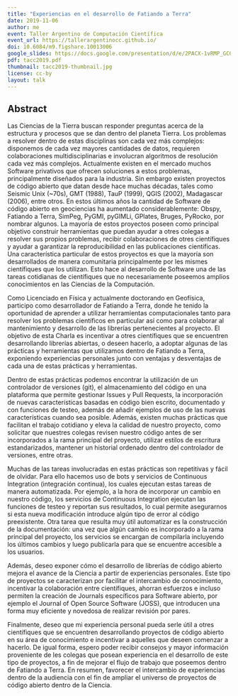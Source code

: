```yaml
---
title: "Experiencias en el desarrollo de Fatiando a Terra"
date: 2019-11-06
author: me
event: Taller Argentino de Computación Científica
event_url: https://tallerargentinocc.github.io/
doi: 10.6084/m9.figshare.10013006
google_slides: https://docs.google.com/presentation/d/e/2PACX-1vRMP_GC0idRE-Wezk66NMbFkKYQ_ZcID893K-2JSj_-Bq5Eh_x3fHNyaCNALoPsDkFNj_dba0klUytE/embed?start=false&loop=false&delayms=3000
pdf: tacc2019.pdf
thumbnail: tacc2019-thumbnail.jpg
license: cc-by
layout: talk
---
```


## Abstract

Las Ciencias de la Tierra buscan responder preguntas acerca de la estructura y procesos
que se dan dentro del planeta Tierra. Los problemas a resolver dentro de estas
disciplinas son cada vez más complejos: disponemos de cada vez mayores cantidades de
datos, requieren colaboraciones multidisciplinarias e involucran algoritmos de
resolución cada vez más complejos. Actualmente existen en el mercado muchos Software
privativos que ofrecen soluciones a estos problemas, principalmente diseñados para la
industria. Sin embargo existen proyectos de código abierto que datan desde hace muchas
décadas, tales como Seismic Unix (~70s), GMT (1988), TauP (1999), QGIS (2002),
Madagascar (2006), entre otros. En estos últimos años la cantidad de Software de código
abierto en geociencias ha aumentado considerablemente: Obspy, Fatiando a Terra, SimPeg,
PyGMI, pyGIMLi, GPlates, Bruges, PyRocko, por nombrar algunos. La mayoría de estos
proyectos poseen como principal objetivo construir herramientas que puedan ayudar
a otres colegas a resolver sus propios problemas, recibir colaboraciones de otres
científiques y ayudar a garantizar la reproducibilidad en las publicaciones científicas.
Una característica particular de estos proyectos es que la mayoría son desarrollados de
manera comunitaria principalmente por les mismes científiques que los utilizan. Esto
hace al desarrollo de Software una de las tareas cotidianas de científiques que no
necesariamente poseemos amplios conocimientos en las Ciencias de la Computación.

Como Licenciado en Física y actualmente doctorando en Geofísica, participo como
desarrollador de Fatiando a Terra, donde he tenido la oportunidad de aprender a utilizar
herramientas computacionales tanto para resolver los problemas científicos en particular
así como para colaborar al mantenimiento y desarrollo de las librerías pertenecientes al
proyecto. El objetivo de esta Charla es incentivar a otres científiques que se
encuentren desarrollando librerías abiertas, o deseen hacerlo, a adoptar algunas de las
prácticas y herramientas que utilizamos dentro de Fatiando a Terra, exponiendo
experiencias personales junto con ventajas y desventajas de cada una de estas prácticas
y herramientas.

Dentro de estas prácticas podemos encontrar la utilización de un controlador de
versiones (git), el almacenamiento del código en una plataforma que permite gestionar
Issues y Pull Requests, la incorporación de nuevas características basadas en código
bien escrito, documentado y con funciones de testeo, además de añadir ejemplos de uso de
las nuevas características cuando sea posible. Además, existen muchas prácticas que
facilitan el trabajo cotidiano y eleva la calidad de nuestro proyecto, como solicitar
que nuestres colegas revisen nuestro código antes de ser incorporados a la rama
principal del proyecto, utilizar estilos de escritura estandarizados, mantener un
historial ordenado dentro del controlador de versiones, entre otras.

Muchas de las tareas involucradas en estas prácticas son repetitivas y fácil de olvidar.
Para ello hacemos uso de bots y servicios de Continuous Integration (integración
continua), los cuales ejecutan estas tareas de manera automatizada. Por ejemplo, a la
hora de incorporar un cambio en nuestro código, los servicios de Continuous Integration
ejecutan las funciones de testeo y reportan sus resultados, lo cual permite asegurarnos
si esta nueva modificación introduce algún tipo de error al código preexistente. Otra
tarea que resulta muy útil automatizar es la construcción de la documentación: una vez
que algún cambio es incorporado a la rama principal del proyecto, los servicios se
encargan de compilarla incluyendo los últimos cambios y luego publicarla para que se
encuentre accesible a los usuarios.

Además, deseo exponer cómo el desarrollo de librerías de código abierto mejora el avance
de la Ciencia a partir de experiencias personales. Este tipo de proyectos se
caracterizan por facilitar el intercambio de conocimiento, incentivar la colaboración
entre científiques, ahorran esfuerzos e incluso permiten la creación de Journals
específicos para Software abierto, por ejemplo el Journal of Open Source Software
(JOSS), que introducen una forma muy eficiente y novedosa de realizar revisión por
pares.

Finalmente, deseo que mi experiencia personal pueda serle útil a otres científiques que
se encuentren desarrollando proyectos de código abierto en su área de conocimiento
e incentivar a aquelles que deseen comenzar a hacerlo. De igual forma, espero poder
recibir consejos y mayor información proveniente de les colegas que posean experiencia
en el desarrollo de este tipo de proyectos, a fin de mejorar el flujo de trabajo que
poseemos dentro de Fatiando a Terra. En resumen, favorecer el intercambio de
experiencias dentro de la audiencia con el fin de ampliar el universo de proyectos de
código abierto dentro de la Ciencia.
